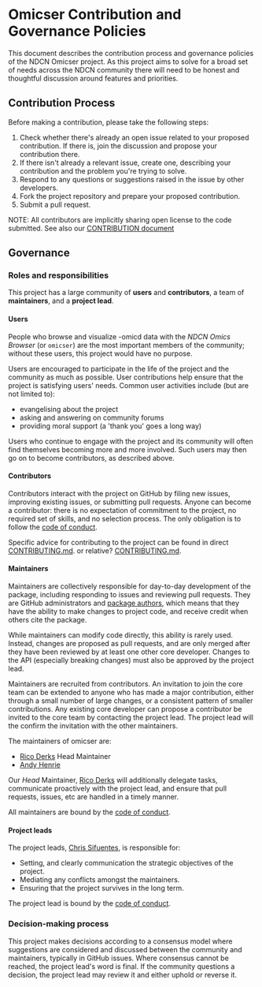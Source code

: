 <!-- This document is borrowed from ggplot2 governance doc, which was:  heavily adapted version of
the Benevolent dictator governance model by Ross
Gardler and Gabriel Hanganu licensed under a Creative Commons
Attribution-ShareAlike 4.0 International License. -->

# Omicser Contribution and Governance Policies

This document describes the contribution process and governance policies of the NDCN Omicser project.  As this project aims to solve for a broad set of needs across the NDCN community there will need to be honest and thoughtful discussion around features and priorities.

## Contribution Process
Before making a contribution, please take the following steps:
1. Check whether there's already an open issue related to your proposed contribution. If there is, join the discussion and propose your contribution there.
2. If there isn't already a relevant issue, create one, describing your contribution and the problem you're trying to solve.
3. Respond to any questions or suggestions raised in the issue by other developers.
4. Fork the project repository and prepare your proposed contribution.
5. Submit a pull request.

NOTE: All contributors are implicitly sharing open license to the code submitted.  See also our [CONTRIBUTION document](https://github.com/ndcn/omicser/CONTRIBUTION.md)


## Governance

### Roles and responsibilities

This project has a large community of __users__ and __contributors__, a team of __maintainers__, and a __project lead__.

#### Users

People who browse and visualize -omicd data with the _NDCN Omics Browser_ (or `omicser`) are the most important members of the community; without these users, this project would have no purpose.

Users are encouraged to participate in the life of the project and the community as much as possible. User contributions help ensure that the project is satisfying users' needs. Common user activities include (but are not limited to):

- evangelising about the project
- asking and answering on community forums
- providing moral support (a 'thank you' goes a long way)

Users who continue to engage with the project and its community will often find themselves becoming more and more involved. Such users may then go on to become contributors, as described above.

#### Contributors

Contributors interact with the project on GitHub by filing new issues, improving existing issues, or submitting pull requests. Anyone can become a contributor: there is no expectation of commitment to the project, no required set of skills, and no selection process. The only obligation is to follow the [code of conduct](CODE_OF_CONDUCT.md).

Specific advice for contributing to the project can be found in
direct [CONTRIBUTING.md](https://github.com/ndcn/omicser/CONTRIBUTING.md).
or relative? [CONTRIBUTING.md](CONTRIBUTING.md).

#### Maintainers

Maintainers are collectively responsible for day-to-day development of the package, including responding to issues and reviewing pull requests. They are GitHub administrators and [package authors](https://github.com/ndcn/omicser/blob/master/DESCRIPTION#L5), which means that they have the ability to make changes to project code, and receive credit when others cite the package.

While maintainers can modify code directly, this ability is rarely used. Instead, changes are proposed as pull requests, and are only merged after they have been reviewed by at least one other core developer. Changes to the API (especially breaking changes) must also be approved by the project lead.

Maintainers are recruited from contributors. An invitation to join the core team can be extended to anyone who has made a major contribution, either through a small number of large changes, or a consistent pattern of smaller contributions. Any existing core developer can propose a contributor be invited to the core team by contacting the project lead. The project lead will the confirm the invitation with the other maintainers.

The maintainers of omicser are:

* [Rico Derks](https://github.com/rderks) Head Maintainer
* [Andy Henrie](https://github.com/ergonyc)

Our _Head_ Maintainer, [Rico Derks](https://github.com/rderks) will additionally delegate tasks, communicate proactively with the project lead, and ensure that pull requests, issues, etc are handled in a timely manner.

All maintainers are bound by the [code of conduct](CODE_OF_CONDUCT.md).

<!-- More details can be found in the [maintainers guidelines](MAINTAINER_GUIDELINES.md).-->

#### Project leads

The project leads,  [Chris Sifuentes](https://github.com/cjsifuen), is responsible for:

* Setting, and clearly communication the strategic objectives of the project.
* Mediating any conflicts amongst the maintainers.
* Ensuring that the project survives in the long term.

The project lead is bound by the [code of conduct](CODE_OF_CONDUCT.md).

### Decision-making process

This project makes decisions according to a consensus model where suggestions are considered and discussed between the community and maintainers, typically in GitHub issues. Where consensus cannot be reached, the project lead's word is final. If the community questions a decision, the project lead may review it and either uphold or reverse it.
